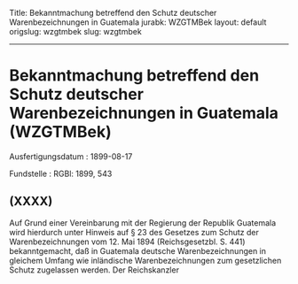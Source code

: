 Title: Bekanntmachung betreffend den Schutz deutscher Warenbezeichnungen in Guatemala
jurabk: WZGTMBek
layout: default
origslug: wzgtmbek
slug: wzgtmbek

---

# Bekanntmachung betreffend den Schutz deutscher Warenbezeichnungen in Guatemala (WZGTMBek)

Ausfertigungsdatum
:   1899-08-17

Fundstelle
:   RGBl: 1899, 543



## (XXXX)

Auf Grund einer Vereinbarung mit der Regierung der Republik Guatemala
wird hierdurch unter Hinweis auf § 23 des Gesetzes zum Schutz der
Warenbezeichnungen vom 12. Mai 1894 (Reichsgesetzbl. S. 441)
bekanntgemacht, daß in Guatemala deutsche Warenbezeichnungen in
gleichem Umfang wie inländische Warenbezeichnungen zum gesetzlichen
Schutz zugelassen werden.
Der Reichskanzler

